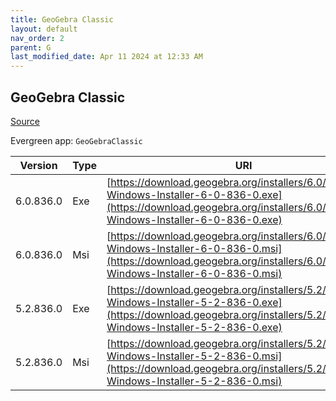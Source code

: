 ```yaml
---
title: GeoGebra Classic
layout: default
nav_order: 2
parent: G
last_modified_date: Apr 11 2024 at 12:33 AM
---
```


## GeoGebra Classic

[Source](https://www.geogebra.org)

Evergreen app: `GeoGebraClassic`

| Version   | Type | URI                                                                                                                                                                            |
| --------- | ---- | ------------------------------------------------------------------------------------------------------------------------------------------------------------------------------ |
| 6.0.836.0 | Exe  | [https://download.geogebra.org/installers/6.0/GeoGebra-Windows-Installer-6-0-836-0.exe](https://download.geogebra.org/installers/6.0/GeoGebra-Windows-Installer-6-0-836-0.exe) |
| 6.0.836.0 | Msi  | [https://download.geogebra.org/installers/6.0/GeoGebra-Windows-Installer-6-0-836-0.msi](https://download.geogebra.org/installers/6.0/GeoGebra-Windows-Installer-6-0-836-0.msi) |
| 5.2.836.0 | Exe  | [https://download.geogebra.org/installers/5.2/GeoGebra-Windows-Installer-5-2-836-0.exe](https://download.geogebra.org/installers/5.2/GeoGebra-Windows-Installer-5-2-836-0.exe) |
| 5.2.836.0 | Msi  | [https://download.geogebra.org/installers/5.2/GeoGebra-Windows-Installer-5-2-836-0.msi](https://download.geogebra.org/installers/5.2/GeoGebra-Windows-Installer-5-2-836-0.msi) |

